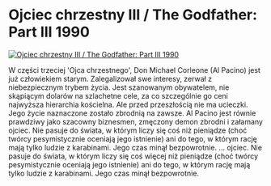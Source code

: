 Ojciec chrzestny III / The Godfather: Part III 1990 
=============
[![Ojciec chrzestny III / The Godfather: Part III 1990 ](http://vidos.pl/images/player.gif)](http://vidos.pl/ojciec-chrzestny-iii-the-godfather-part-iii-1990)

 W części trzeciej 'Ojca chrzestnego', Don Michael Corleone (Al Pacino) jest już człowiekiem starym. Zalegalizował swe interesy, zerwał z niebezpiecznym trybem życia. Jest szanowanym obywatelem, nie skąpiącym dolarów na szlachetne cele, za co szczególnie go ceni najwyższa hierarchia kościelna. Ale przed przeszłością nie ma ucieczki. Jego życie naznaczone zostało zbrodnią na zawsze. Al Pacino jest równie prawdziwy jako szacowny biznesmen, zmęczony demon zbrodni i załamany ojciec. Nie pasuje do świata, w którym liczy się coś  niż pieniądze (choć twórcy pesymistycznie oceniają jego istnienie) ani do tego, w którym rację mają tylko ludzie z karabinami. Jego czas minął bezpowrotnie.  ... ojciec. Nie pasuje do świata, w którym liczy się coś więcej niż pieniądze (choć twórcy pesymistycznie oceniają jego istnienie) ani do tego, w którym rację mają tylko ludzie z karabinami. Jego czas minął bezpowrotnie.

